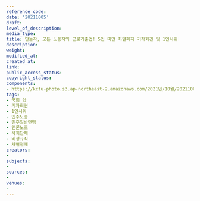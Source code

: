 ```yaml
---
reference_code: 
date: '20211005'
draft: 
level_of_description: 
media_type: 
title: 만들자, 모든 노동자의 근로기준법! 5인 미만 차별폐지 기자회견 및 1인시위
description: 
weight: 
modified_at: 
created_at: 
link: 
public_access_status: 
copyright_status: 
components:
- https://kctu-photo.s3.ap-northeast-2.amazonaws.com/2021년/10월/20211005-만들자,+모든+노동자의+근로기준법!+5인+미만+차별폐지+기자회견+및+1인시위_국회+앞_기자회견_1인시위_민주노총_민주일반연맹_언론노조_사회단체_비정규직_차별철폐/_1D28186.jpg
tags:
- 국회 앞
- 기자회견
- 1인시위
- 민주노총
- 민주일반연맹
- 언론노조
- 사회단체
- 비정규직
- 차별철폐
creators:
- 
subjects:
- 
sources:
- 
venues:
- 
---
```

